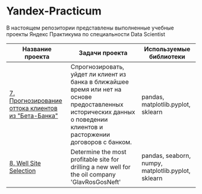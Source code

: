 # Yandex-Practicum

В настоящем репозитории представлены выполненные учебные проекты Яндекс Практикума по специальности Data Scientist

| Название проекта | Задачи проекта| Используемые библиотеки
| --- | --- | ---
| [7. Прогнозирование оттока клиентов из "Бета-Банка"](https://github.com/dmitrychepakov/Yandex-Practicum/tree/main/Project%20%237)|Спрогнозировать, уйдет ли клиент из банка в ближайшее время или нет на основе предоставленных исторических данных о поведении клиентов и расторжении договоров с банком. | pandas, matplotlib.pyplot, sklearn
| [8. Well Site Selection](https://github.com/dmitrychepakov/Yandex-Practicum/tree/main/Project%20%238)|Determine the most profitable site for drilling a new well for the oil company 'GlavRosGosNeft' | pandas, seaborn, numpy, matplotlib.pyplot, sklearn
